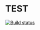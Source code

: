 # TEST

[![Build status](https://ci.appveyor.com/api/projects/status/aq80y8a2k2xlm2o2?svg=true)](https://ci.appveyor.com/project/AlexanderKomlev/test-ci)
